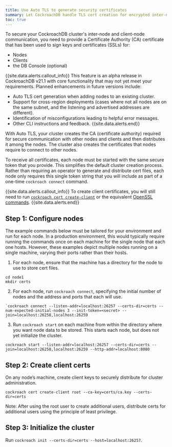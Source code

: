 ```yaml
---
title: Use Auto TLS to generate security certificates
summary: Let CockroachDB handle TLS cert creation for encrypted inter-node and client-node communication.
toc: true
---
```


To secure your CockroachDB cluster's inter-node and client-node communication, you need to provide a Certificate Authority (CA) certificate that has been used to sign keys and certificates (SSLs) for:

- Nodes
- Clients
- the DB Console (optional)

{{site.data.alerts.callout_info}}
This feature is an alpha release in CockroachDB v21.1 with core functionality that may not yet meet your requirements. Planned enhancements in future versions include:

- Auto TLS cert generation when adding nodes to an existing cluster.
- Support for cross-region deployments (cases where not all nodes are on the same subnet, and the listening and advertised addresses are different).
- Identification of misconfigurations leading to helpful error messages.
- Other CLI instructions and feedback.
{{site.data.alerts.end}}

With Auto TLS, your cluster creates the CA (certificate authority) required for secure communication with other nodes and clients and then distributes it among the nodes. The cluster also creates the certificates that nodes require to connect to other nodes.

To receive all certificates, each node must be started with the same secure token that you provide. This simplifies the default cluster creation process. Rather than requiring an operator to generate and distribute cert files, each node only requires this single token string that you will include as part of a one-time `cockroach connect` command.

{{site.data.alerts.callout_info}}
To create client certificates, you will still need to run [`cockroach cert create-client`](cockroach-cert.html#create-the-certificate-and-key-pair-for-a-client) or the equivalent [OpenSSL commands](create-security-certificates-openssl.html#step-3-create-the-certificate-and-key-pair-for-the-first-user).
{{site.data.alerts.end}}

## Step 1: Configure nodes

The example commands below must be tailored for your environment and run for each node. In a production environment, this would typically require running the commands once on each machine for the single node that each one hosts. However, these examples depict multiple nodes running on                a single machine, varying their ports rather than their hosts.

1. For each node, ensure that the machine has a directory for the node to use to store cert files.

  ``` shell
  cd node1
  mkdir certs
  ```

2. For each node, run `cockroach connect`, specifying the initial number of nodes and the address and ports that each will use.

  ```
  `cockroach connect --listen-addr=localhost:26257 --certs-dir=certs --num-expected-initial-nodes 3 --init-token=<secret> --join=localhost:26258,localhost:26259
  ```

3. Run `cockroach start` on each machine from within the directory where you want node data to be stored. This starts each node, but does not yet initialize the cluster.

  ```
  cockroach start --listen-addr=localhost:26257 --certs-dir=certs --join=localhost:26258,localhost:26259 --http-addr=localhost:8080
  ```

## Step 2: Create client certs

On any node’s machine, create client keys to securely distribute for cluster administration.

```
cockroach cert create-client root --ca-key=certs/ca.key --certs-dir=certs
```

Note: After using the root user to create additional users, distribute certs for additional users using the principle of least privilege.

## Step 3: Initialize the cluster

Run `cockroach init --certs-dir=certs --host=localhost:26257`.